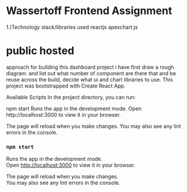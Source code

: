 <h1>Wassertoff Frontend Assignment</h1>
1.)Technology stack/libraries used
reactjs
apexchart.js

<h1>public hosted</h1>

approach
for building this dashboard project i have first draw a rough diagram. and list out what number of component are there that and be reuse across the build, decide what ui and chart libraries to use.
This project was bootstrapped with Create React App.

Available Scripts
In the project directory, you can run:

npm start
Runs the app in the development mode.
Open http://localhost:3000 to view it in your browser.

The page will reload when you make changes.
You may also see any lint errors in the console.

### `npm start `

Runs the app in the development mode.\
Open [http://localhost:3000](http://localhost:3000) to view it in your browser.

The page will reload when you make changes.\
You may also see any lint errors in the console.

